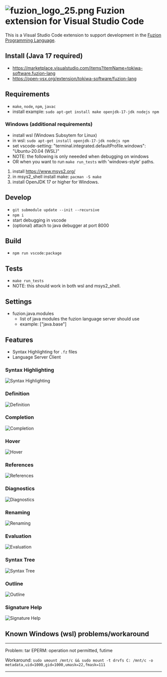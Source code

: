 # ![fuzion_logo_25.png](images/fuzion_logo_25.png) Fuzion extension for Visual Studio Code

This is a Visual Studio Code extension to support development in the [Fuzion Programming Language](https://flang.dev).

## Install (Java 17 required)
- https://marketplace.visualstudio.com/items?itemName=tokiwa-software.fuzion-lang
- https://open-vsx.org/extension/tokiwa-software/fuzion-lang

## Requirements
- `make`, `node`, `npm`, `javac`
- install example: `sudo apt-get install make openjdk-17-jdk nodejs npm`

### Windows (additional requirements)
- install wsl (Windows Subsytem for Linux)
- in wsl: `sudo apt-get install openjdk-17-jdk nodejs npm`
- set vscode-setting: "terminal.integrated.defaultProfile.windows": "Ubuntu-20.04 (WSL)"
- NOTE: the following is only neeeded when debugging on windows
- OR when you want to run `make run_tests` with 'windows-style' paths.
1) install https://www.msys2.org/
2) in msys2_shell install make: `pacman -S make`
3) install OpenJDK 17 or higher for Windows.

## Develop
- `git submodule update --init --recursive`
- `npm i`
- start debugging in vscode
- (optional) attach to java debugger at port 8000

## Build
- `npm run vscode:package`

## Tests
- `make run_tests`
- NOTE: this should work in both wsl and msys2_shell.

## Settings
- fuzion.java.modules
  - list of java modules the fuzion language server should use
  - example: ["java.base"]

## Features

- Syntax Highlighting for `.fz` files
- Language Server Client

### Syntax Highlighting
![Syntax Highlighting](images/syntax_highlighting.png)

### Definition
![Definition](images/lsp_definition.png)

### Completion
![Completion](images/lsp_completion.png)

### Hover
![Hover](images/lsp_hover.png)

### References
![References](images/lsp_references.png)

### Diagnostics
![Diagnostics](images/lsp_diagnostics.png)

### Renaming
![Renaming](images/lsp_rename.webp)

### Evaluation
![Evaluation](images/lsp_evaluate_file.webp)

### Syntax Tree
![Syntax Tree](images/lsp_show_syntax_tree.webp)

### Outline
![Outline](images/lsp_document_symbols.png)

### Signature Help
![Signature Help](images/lsp_signature_help.png)

## Known Windows (wsl) problems/workaround

---
Problem: tar EPERM: operation not permitted, futime

Workaround: `sudo umount /mnt/c && sudo mount -t drvfs C: /mnt/c -o metadata,uid=1000,gid=1000,umask=22,fmask=111`

---